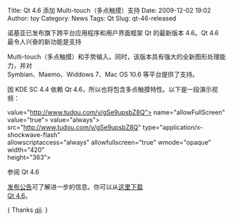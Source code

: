 Title: Qt 4.6 添加 Multi-touch（多点触摸）支持
Date: 2009-12-02 19:02
Author: toy
Category: News
Tags: Qt
Slug: qt-46-released

诺基亚已发布旗下跨平台应用程序和用户界面框架 Qt 的最新版本 4.6。Qt 4.6  
最令人兴奋的新功能是支持  

Multi-touch（多点触摸）和手势输入。同时，该版本具有强大的全新图形处理能力，并对  
Symbian、Maemo、Widdows 7、Mac OS 10.6 等平台提供了支持。

因 KDE SC 4.4 依赖 Qt
4.6，所以也将包含多点触摸特性。以下是一段演示视频：

value="http://www.tudou.com/v/gSe9upsbZ8Q"> name="allowFullScreen"
value="true"> value="always"> src="http://www.tudou.com/v/gSe9upsbZ8Q"
type="application/x-shockwave-flash"  
allowscriptaccess="always" allowfullscreen="true" wmode="opaque"
width="420"  
height="363">

参阅 Qt 4.6  

[发布公告](http://qt.nokia.com/about/news/nokia-releases-qt-4.6)可了解进一步的信息。你可以从[这里下载  
Qt 4.6](http://qt.nokia.com/downloads)。

{ Thanks [qii](http://www.twitter.com/qiheizhiya). }

